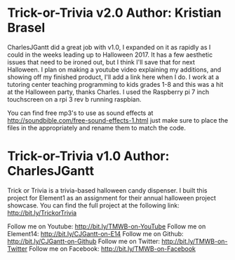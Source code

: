 # Trick-or-Trivia v2.0 Author: Kristian Brasel
CharlesJGantt did a great job with v1.0, I expanded on it as rapidly as I could in the weeks leading up to Halloween 2017. It has a few aesthetic issues that need to be ironed out, but I think I'll save that for next Halloween. I plan on making a youtube video explaining my additions, and showing off my finished product, I'll add a link here when I do. I work at a tutoring center teaching programming to kids grades 1-8 and this was a hit at the Halloween party, thanks Charles.
I used the Raspberry pi 7 inch touchscreen on a rpi 3 rev b running raspbian. 

You can find free mp3's to use as sound effects at http://soundbible.com/free-sound-effects-1.html
just make sure to place the files in the appropriately and rename them to match the code. 


# Trick-or-Trivia v1.0 Author: CharlesJGantt
Trick or Trivia is a trivia-based halloween candy dispenser. I built this project for Element1 as an assignment for their annual halloween project showcase. You can find the full project at the following link: http://bit.ly/TrickorTrivia

Follow me on Youtube: http://bit.ly/TMWB-on-YouTube
Follow me on Element14: http://bit.ly/CJGantt-on-E14
Follow me on Github: http://bit.ly/CJGantt-on-Github
Follow me on Twitter: http://bit.ly/TMWB-on-Twitter
Follow me on Facebook: http://bit.ly/TMWB-on-Facebook
